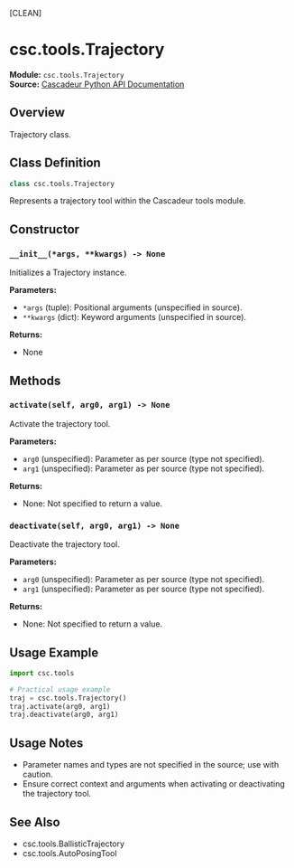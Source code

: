 [CLEAN]
<!-- Cleaned by batch script 2025-08-22 23:47 | Original: 348ac3a6 -->

# csc.tools.Trajectory

**Module:** `csc.tools.Trajectory`  
**Source:** [Cascadeur Python API Documentation](https://cascadeur.com/python-api/_generate/csc.tools.Trajectory.html)

## Overview

Trajectory class.

## Class Definition

```python
class csc.tools.Trajectory
```

Represents a trajectory tool within the Cascadeur tools module.

## Constructor

### `__init__(*args, **kwargs) -> None`

Initializes a Trajectory instance.

**Parameters:**
- `*args` (tuple): Positional arguments (unspecified in source).
- `**kwargs` (dict): Keyword arguments (unspecified in source).

**Returns:**
- None

## Methods

### `activate(self, arg0, arg1) -> None`

Activate the trajectory tool.

**Parameters:**
- `arg0` (unspecified): Parameter as per source (type not specified).
- `arg1` (unspecified): Parameter as per source (type not specified).

**Returns:**
- None: Not specified to return a value.

### `deactivate(self, arg0, arg1) -> None`

Deactivate the trajectory tool.

**Parameters:**
- `arg0` (unspecified): Parameter as per source (type not specified).
- `arg1` (unspecified): Parameter as per source (type not specified).

**Returns:**
- None: Not specified to return a value.

## Usage Example

```python
import csc.tools

# Practical usage example
traj = csc.tools.Trajectory()
traj.activate(arg0, arg1)
traj.deactivate(arg0, arg1)
```

## Usage Notes

- Parameter names and types are not specified in the source; use with caution.
- Ensure correct context and arguments when activating or deactivating the trajectory tool.

## See Also

- csc.tools.BallisticTrajectory
- csc.tools.AutoPosingTool